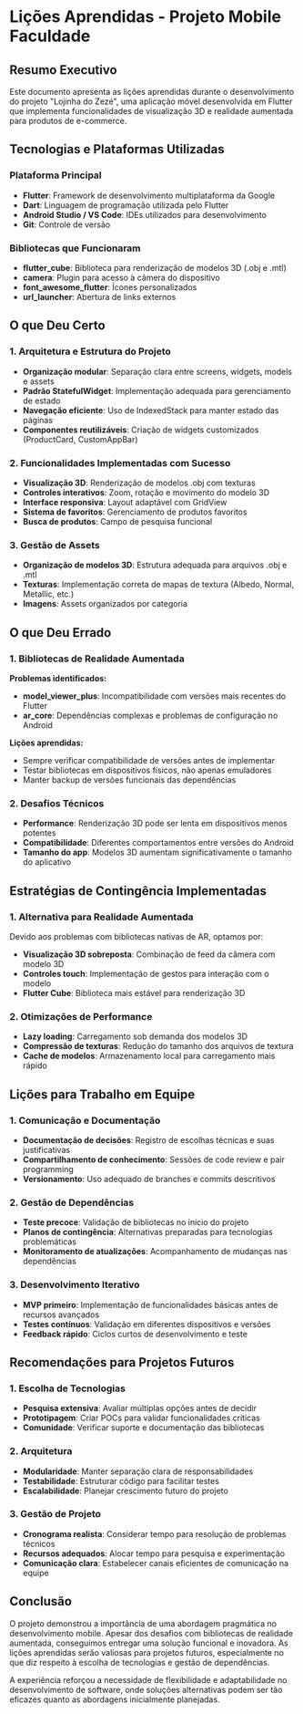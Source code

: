 # Lições Aprendidas - Projeto Mobile Faculdade

## Resumo Executivo

Este documento apresenta as lições aprendidas durante o desenvolvimento do projeto "Lojinha do Zezé", uma aplicação móvel desenvolvida em Flutter que implementa funcionalidades de visualização 3D e realidade aumentada para produtos de e-commerce.

## Tecnologias e Plataformas Utilizadas

### Plataforma Principal
- **Flutter**: Framework de desenvolvimento multiplataforma da Google
- **Dart**: Linguagem de programação utilizada pelo Flutter
- **Android Studio / VS Code**: IDEs utilizados para desenvolvimento
- **Git**: Controle de versão

### Bibliotecas que Funcionaram
- **flutter_cube**: Biblioteca para renderização de modelos 3D (.obj e .mtl)
- **camera**: Plugin para acesso à câmera do dispositivo
- **font_awesome_flutter**: Ícones personalizados
- **url_launcher**: Abertura de links externos

## O que Deu Certo

### 1. Arquitetura e Estrutura do Projeto
- **Organização modular**: Separação clara entre screens, widgets, models e assets
- **Padrão StatefulWidget**: Implementação adequada para gerenciamento de estado
- **Navegação eficiente**: Uso de IndexedStack para manter estado das páginas
- **Componentes reutilizáveis**: Criação de widgets customizados (ProductCard, CustomAppBar)

### 2. Funcionalidades Implementadas com Sucesso
- **Visualização 3D**: Renderização de modelos .obj com texturas
- **Controles interativos**: Zoom, rotação e movimento do modelo 3D
- **Interface responsiva**: Layout adaptável com GridView
- **Sistema de favoritos**: Gerenciamento de produtos favoritos
- **Busca de produtos**: Campo de pesquisa funcional

### 3. Gestão de Assets
- **Organização de modelos 3D**: Estrutura adequada para arquivos .obj e .mtl
- **Texturas**: Implementação correta de mapas de textura (Albedo, Normal, Metallic, etc.)
- **Imagens**: Assets organizados por categoria

## O que Deu Errado

### 1. Bibliotecas de Realidade Aumentada
**Problemas identificados:**
- **model_viewer_plus**: Incompatibilidade com versões mais recentes do Flutter
- **ar_core**: Dependências complexas e problemas de configuração no Android

**Lições aprendidas:**
- Sempre verificar compatibilidade de versões antes de implementar
- Testar bibliotecas em dispositivos físicos, não apenas emuladores
- Manter backup de versões funcionais das dependências

### 2. Desafios Técnicos
- **Performance**: Renderização 3D pode ser lenta em dispositivos menos potentes
- **Compatibilidade**: Diferentes comportamentos entre versões do Android
- **Tamanho do app**: Modelos 3D aumentam significativamente o tamanho do aplicativo

## Estratégias de Contingência Implementadas

### 1. Alternativa para Realidade Aumentada
Devido aos problemas com bibliotecas nativas de AR, optamos por:
- **Visualização 3D sobreposta**: Combinação de feed da câmera com modelo 3D
- **Controles touch**: Implementação de gestos para interação com o modelo
- **Flutter Cube**: Biblioteca mais estável para renderização 3D

### 2. Otimizações de Performance
- **Lazy loading**: Carregamento sob demanda dos modelos 3D
- **Compressão de texturas**: Redução do tamanho dos arquivos de textura
- **Cache de modelos**: Armazenamento local para carregamento mais rápido

## Lições para Trabalho em Equipe

### 1. Comunicação e Documentação
- **Documentação de decisões**: Registro de escolhas técnicas e suas justificativas
- **Compartilhamento de conhecimento**: Sessões de code review e pair programming
- **Versionamento**: Uso adequado de branches e commits descritivos

### 2. Gestão de Dependências
- **Teste precoce**: Validação de bibliotecas no início do projeto
- **Planos de contingência**: Alternativas preparadas para tecnologias problemáticas
- **Monitoramento de atualizações**: Acompanhamento de mudanças nas dependências

### 3. Desenvolvimento Iterativo
- **MVP primeiro**: Implementação de funcionalidades básicas antes de recursos avançados
- **Testes contínuos**: Validação em diferentes dispositivos e versões
- **Feedback rápido**: Ciclos curtos de desenvolvimento e teste

## Recomendações para Projetos Futuros

### 1. Escolha de Tecnologias
- **Pesquisa extensiva**: Avaliar múltiplas opções antes de decidir
- **Prototipagem**: Criar POCs para validar funcionalidades críticas
- **Comunidade**: Verificar suporte e documentação das bibliotecas

### 2. Arquitetura
- **Modularidade**: Manter separação clara de responsabilidades
- **Testabilidade**: Estruturar código para facilitar testes
- **Escalabilidade**: Planejar crescimento futuro do projeto

### 3. Gestão de Projeto
- **Cronograma realista**: Considerar tempo para resolução de problemas técnicos
- **Recursos adequados**: Alocar tempo para pesquisa e experimentação
- **Comunicação clara**: Estabelecer canais eficientes de comunicação na equipe

## Conclusão

O projeto demonstrou a importância de uma abordagem pragmática no desenvolvimento mobile. Apesar dos desafios com bibliotecas de realidade aumentada, conseguimos entregar uma solução funcional e inovadora. As lições aprendidas serão valiosas para projetos futuros, especialmente no que diz respeito à escolha de tecnologias e gestão de dependências.

A experiência reforçou a necessidade de flexibilidade e adaptabilidade no desenvolvimento de software, onde soluções alternativas podem ser tão eficazes quanto as abordagens inicialmente planejadas. 